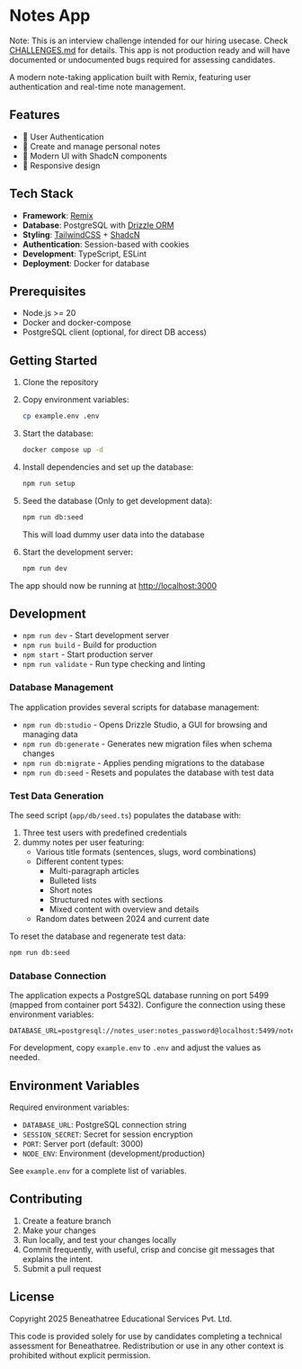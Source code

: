 # Notes App

Note: This is an interview challenge intended for our hiring usecase. Check [CHALLENGES.md](./CHALLENGES.md) for details. This app is not production ready and will have documented or undocumented bugs required for assessing candidates.

A modern note-taking application built with Remix, featuring user authentication and real-time note management.

## Features

- 🔐 User Authentication
- 📝 Create and manage personal notes
- 🎨 Modern UI with ShadcN components
- 📱 Responsive design

## Tech Stack

- **Framework**: [Remix](https://remix.run)
- **Database**: PostgreSQL with [Drizzle ORM](https://orm.drizzle.team)
- **Styling**: [TailwindCSS](https://tailwindcss.com) + [ShadcN](https://ui.shadcn.com)
- **Authentication**: Session-based with cookies
- **Development**: TypeScript, ESLint
- **Deployment**: Docker for database

## Prerequisites

- Node.js >= 20
- Docker and docker-compose
- PostgreSQL client (optional, for direct DB access)

## Getting Started

1. Clone the repository
2. Copy environment variables:

   ```bash
   cp example.env .env
   ```

3. Start the database:

   ```bash
   docker compose up -d
   ```

4. Install dependencies and set up the database:

   ```bash
   npm run setup
   ```

5. Seed the database (Only to get development data):

   ```bash
   npm run db:seed
   ```

   This will load dummy user data into the database

6. Start the development server:
   ```bash
   npm run dev
   ```

The app should now be running at [http://localhost:3000](http://localhost:3000)

## Development

- `npm run dev` - Start development server
- `npm run build` - Build for production
- `npm start` - Start production server
- `npm run validate` - Run type checking and linting

### Database Management

The application provides several scripts for database management:

- `npm run db:studio` - Opens Drizzle Studio, a GUI for browsing and managing data
- `npm run db:generate` - Generates new migration files when schema changes
- `npm run db:migrate` - Applies pending migrations to the database
- `npm run db:seed` - Resets and populates the database with test data

### Test Data Generation

The seed script (`app/db/seed.ts`) populates the database with:

1. Three test users with predefined credentials
2. dummy notes per user featuring:
   - Various title formats (sentences, slugs, word combinations)
   - Different content types:
     - Multi-paragraph articles
     - Bulleted lists
     - Short notes
     - Structured notes with sections
     - Mixed content with overview and details
   - Random dates between 2024 and current date

To reset the database and regenerate test data:

```bash
npm run db:seed
```

### Database Connection

The application expects a PostgreSQL database running on port 5499 (mapped from container port 5432). Configure the connection using these environment variables:

```env
DATABASE_URL=postgresql://notes_user:notes_password@localhost:5499/notes_db
```

For development, copy `example.env` to `.env` and adjust the values as needed.

## Environment Variables

Required environment variables:

- `DATABASE_URL`: PostgreSQL connection string
- `SESSION_SECRET`: Secret for session encryption
- `PORT`: Server port (default: 3000)
- `NODE_ENV`: Environment (development/production)

See `example.env` for a complete list of variables.

## Contributing

1. Create a feature branch
2. Make your changes
3. Run locally, and test your changes locally
4. Commit frequently, with useful, crisp and concise git messages that explains the intent.
5. Submit a pull request

## License

Copyright 2025 Beneathatree Educational Services Pvt. Ltd.

This code is provided solely for use by candidates completing a technical assessment for Beneathatree.
Redistribution or use in any other context is prohibited without explicit permission.
